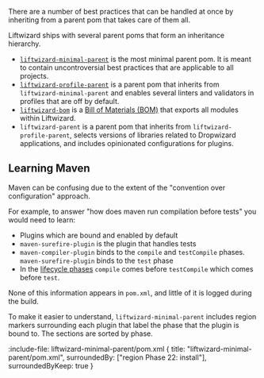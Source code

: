 There are a number of best practices that can be handled at once by inheriting from a parent pom that takes care of them all.

Liftwizard ships with several parent poms that form an inheritance hierarchy. 

- [`liftwizard-minimal-parent`](minimal-parent.md) is the most minimal parent pom. It is meant to contain uncontroversial best practices that are applicable to all projects.
- [`liftwizard-profile-parent`](profile-parent.md) is a parent pom that inherits from `liftwizard-minimal-parent` and enables several linters and validators in profiles that are off by default.
- [`liftwizard-bom`](bill-of-materials.md) is a [Bill of Materials (BOM)](https://maven.apache.org/guides/introduction/introduction-to-dependency-mechanism.html#bill-of-materials-bom-poms) that exports all modules within Liftwizard.
- `liftwizard-parent` is a parent pom that inherits from `liftwizard-profile-parent`, selects versions of libraries related to Dropwizard applications, and includes opinionated configurations for plugins.

## Learning Maven

Maven can be confusing due to the extent of the "convention over configuration" approach.

For example, to answer "how does maven run compilation before tests" you would need to learn:

- Plugins which are bound and enabled by default
- `maven-surefire-plugin` is the plugin that handles tests
- `maven-compiler-plugin` binds to the `compile` and `testCompile` phases. `maven-surefire-plugin` binds to the `test` phase
- In the [lifecycle phases](https://maven.apache.org/guides/introduction/introduction-to-the-lifecycle.html#default-lifecycle) `compile` comes before `testCompile` which comes before `test`.

None of this information appears in `pom.xml`, and little of it is logged during the build.

To make it easier to understand, `liftwizard-minimal-parent` includes region markers surrounding each plugin that label the phase that the plugin is bound to. The sections are sorted by phase.

:include-file: liftwizard-minimal-parent/pom.xml {
title: "liftwizard-minimal-parent/pom.xml",
surroundedBy: ["region Phase 22: install"],
surroundedByKeep: true
}
